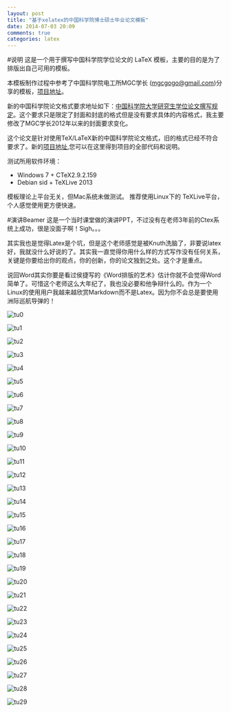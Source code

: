 ```yaml
---
layout: post
title: "基于xelatex的中国科学院博士硕士毕业论文模板"
date: 2014-07-03 20:09
comments: true
categories: latex
---
```


#说明
这是一个用于撰写中国科学院学位论文的 LaTeX 模板，主要的目的是为了排版出自己可用的模板。

<!--more-->

本模板制作过程中参考了中国科学院电工所MGC学长 (mgcgogo@gmail.com)分享的模板，[项目地址](http://code.google.com/p/cas-lyx-template/)。

新的中国科学院论文格式要求地址如下：[中国科学院大学研究生学位论文撰写规定](http://www.gucas.ac.cn/site/82?u=60473)。这个要求只是限定了封面和封底的格式但是没有要求具体的内容格式，我主要修改了MGC学长2012年以来的封面要求变化。

这个论文是针对使用TeX/LaTeX新的中国科学院论文格式，旧的格式已经不符合要求了。新的[项目地址](https://github.com/iphyer/UCASThesisTemplete),您可以在这里得到项目的全部代码和说明。

测试所用软件环境：

* Windows 7 + CTeX2.9.2.159  
* Debian sid + TeXLive 2013 

 
模板理论上平台无关，但Mac系统未做测试。 推荐使用Linux下的 TeXLive平台，个人感觉使用更方便快速。



#演讲Beamer
这是一个当时课堂做的演讲PPT，不过没有在老师3年前的Ctex系统上成功，很是没面子啊！Sigh。。。

其实我也是觉得Latex是个坑，但是这个老师感觉是被Knuth洗脑了，非要说latex好，我就没什么好说的了。其实我一直觉得你用什么样的方式写作没有任何关系，关键是你要给出你的观点，你的创新，你的论文独到之处。这个才是重点。

说回Word其实你要是看过侯捷写的《Word排版的艺术》估计你就不会觉得Word简单了。可惜这个老师这么大年纪了，我也没必要和他争辩什么的。作为一个Linux的使用用户我越来越欣赏Markdown而不是Latex。因为你不会总是要使用洲际巡航导弹的！

![tu0](/images/Latex/thesis/file-0.png)

![tu1](/images/Latex/thesis/file-1.png)

![tu2](/images/Latex/thesis/file-2.png)

![tu3](/images/Latex/thesis/file-3.png)

![tu4](/images/Latex/thesis/file-4.png)

![tu5](/images/Latex/thesis/file-5.png)

![tu6](/images/Latex/thesis/file-6.png)

![tu7](/images/Latex/thesis/file-7.png)

![tu8](/images/Latex/thesis/file-8.png)

![tu9](/images/Latex/thesis/file-9.png)

![tu10](/images/Latex/thesis/file-10.png)

![tu11](/images/Latex/thesis/file-11.png)

![tu12](/images/Latex/thesis/file-12.png)

![tu13](/images/Latex/thesis/file-13.png)

![tu14](/images/Latex/thesis/file-14.png)

![tu15](/images/Latex/thesis/file-15.png)

![tu16](/images/Latex/thesis/file-16.png)

![tu17](/images/Latex/thesis/file-17.png)

![tu18](/images/Latex/thesis/file-18.png)

![tu19](/images/Latex/thesis/file-19.png)

![tu20](/images/Latex/thesis/file-20.png)

![tu21](/images/Latex/thesis/file-21.png)

![tu22](/images/Latex/thesis/file-22.png)

![tu23](/images/Latex/thesis/file-23.png)

![tu24](/images/Latex/thesis/file-24.png)

![tu25](/images/Latex/thesis/file-25.png)

![tu26](/images/Latex/thesis/file-26.png)

![tu27](/images/Latex/thesis/file-27.png)

![tu28](/images/Latex/thesis/file-28.png)

![tu29](/images/Latex/thesis/file-29.png)


